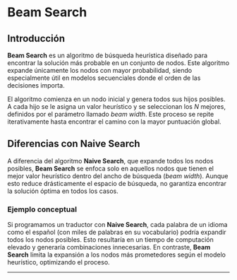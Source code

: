 # Beam Search

## Introducción
**Beam Search** es un algoritmo de búsqueda heurística diseñado para encontrar la solución más probable en un conjunto de nodos. Este algoritmo expande únicamente los nodos con mayor probabilidad, siendo especialmente útil en modelos secuenciales donde el orden de las decisiones importa.

El algoritmo comienza en un nodo inicial y genera todos sus hijos posibles. A cada hijo se le asigna un valor heurístico y se seleccionan los *N* mejores, definidos por el parámetro llamado *beam width*. Este proceso se repite iterativamente hasta encontrar el camino con la mayor puntuación global.

## Diferencias con Naive Search
A diferencia del algoritmo **Naive Search**, que expande todos los nodos posibles, **Beam Search** se enfoca solo en aquellos nodos que tienen el mejor valor heurístico dentro del ancho de búsqueda (*beam width*). Aunque esto reduce drásticamente el espacio de búsqueda, no garantiza encontrar la solución óptima en todos los casos.

### Ejemplo conceptual
Si programamos un traductor con **Naive Search**, cada palabra de un idioma como el español (con miles de palabras en su vocabulario) podría expandir todos los nodos posibles. Esto resultaría en un tiempo de computación elevado y generaría combinaciones innecesarias. En contraste, **Beam Search** limita la expansión a los nodos más prometedores según el modelo heurístico, optimizando el proceso.

---
